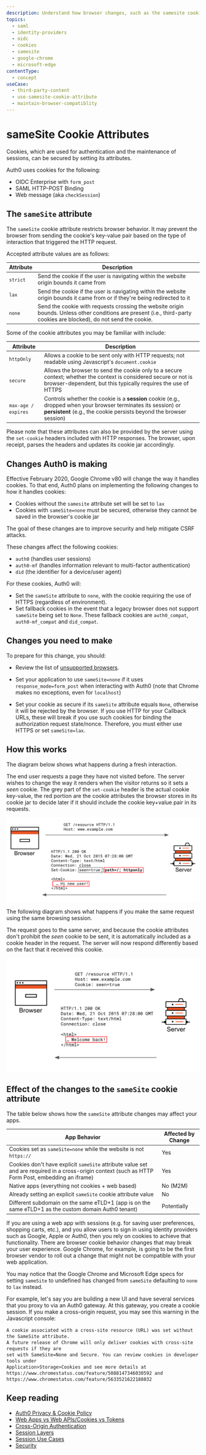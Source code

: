 ```yaml
---
description: Understand how browser changes, such as the samesite cookie attribute, affects your web applications that embed content from third-party domains. 
topics:
  - saml
  - identity-providers
  - oidc
  - cookies
  - samesite
  - google-chrome
  - microsoft-edge
contentType:
  - concept
useCase:
  - third-party-content
  - use-samesite-cookie-attribute
  - maintain-browser-compatiblity
---
```

# sameSite Cookie Attributes

Cookies, which are used for authentication and the maintenance of sessions, can be secured by setting its attributes.

Auth0 uses cookies for the following:

* OIDC Enterprise with `form_post`
* SAML HTTP-POST Binding
* Web message (aka `checkSession`)

## The `sameSite` attribute

The `sameSite` cookie attribute restricts browser behavior. It may prevent the browser from sending the cookie's key-value pair based on the type of interaction that triggered the HTTP request.

Accepted attribute values are as follows:

| Attribute | Description |
| -- | -- |
| `strict` | Send the cookie if the user is navigating within the website origin bounds it came from |
| `lax` | Send the cookie if the user is navigating within the website origin bounds it came from or if they're being redirected to it |
| `none` | Send the cookie with requests crossing the website origin bounds. Unless other conditions are present (i.e., third-party cookies are blocked), do not send the cookie. |

Some of the cookie attributes you may be familiar with include:

| Attribute | Description |
| - | - |
| `httpOnly` | Allows a cookie to be sent only with HTTP requests; not readable using Javascript's `document.cookie` |
| `secure` | Allows the browser to send the cookie only to a secure context; whether the context is considered secure or not is browser-dependent, but this typically requires the use of HTTPS |
| `max-age / expires` | Controls whether the cookie is a **session** cookie (e.g., dropped when your browser terminates its session) or **persistent** (e.g., the cookie persists beyond the browser session) |

Please note that these attributes can also be provided by the server using the `set-cookie` headers included with HTTP responses. The browser, upon receipt, parses the headers and updates its cookie jar accordingly.

## Changes Auth0 is making

Effective February 2020, Google Chrome v80 will change the way it handles cookies. To that end, Auth0 plans on implementing the following changes to how it handles cookies:

* Cookies without the `samesite` attribute set will be set to `lax`
* Cookies with `sameSite=none` must be secured, otherwise they cannot be saved in the browser's cookie jar

The goal of these changes are to improve security and help mitigate CSRF attacks.

These changes affect the following cookies:

* `auth0` (handles user sessions)
* `auth0-mf` (handles information relevant to multi-factor authentication)
* `did` (the identifier for a device/user agent)

For these cookies, Auth0 will:

* Set the `sameSite` attribute to `none`, with the cookie requiring the use of HTTPS (regardless of environment).
* Set fallback cookies in the event that a legacy browser does not support `sameSite` being set to `None`. These fallback cookies are `auth0_compat`, `auth0-mf_compat` and `did_compat`.

## Changes you need to make

To prepare for this change, you should:

* Review the list of [unsupported browsers](https://www.chromium.org/updates/same-site/incompatible-clients).

* Set your application to use `sameSite=none` if it uses `response_mode=form_post` when interacting with Auth0 (note that Chrome makes no exceptions, even for `localhost`)

* Set your cookie as secure if its `sameSite` attribute equals `None`, otherwise it will be rejected by the browser. If you use HTTP for your Callback URLs, these will break if you use such cookies for binding the authorization request state/nonce. Therefore, you must either use HTTPS or set `sameSite=lax`.

## How this works

The diagram below shows what happens during a fresh interaction.

The end user requests a page they have not visited before. The server wishes to change the way it renders when the visitor returns so it sets a *seen* cookie. The grey part of the `set-cookie` header is the actual cookie key-value, the red portion are the cookie attributes the browser stores in its cookie jar to decide later if it should include the cookie key+value pair in its requests.

![Fresh Interaction](/media/articles/sessions/cookie-fresh-interaction.png)

The following diagram shows what happens if you make the same request using the same browsing session.

The request goes to the same server, and because the cookie attributes don't prohibit the *seen* cookie to be sent, it is automatically included as a cookie header in the request. The server will now respond differently based on the fact that it received this cookie.

![Fresh Interaction](/media/articles/sessions/cookie-return-interaction.png)

## Effect of the changes to the `sameSite` cookie attribute

The table below shows how the `sameSite` attribute changes may affect your apps.

| App Behavior | Affected by Change |
| -- | -- |
| Cookies set as `sameSite=none` while the website is not `https://` | Yes |
| Cookies don't have explicit `sameSite` attribute value set and are required in a cross-origin context (such as HTTP Form Post, embedding an iframe) | Yes |
| Native apps (everything not cookies + web based) | No (M2M) |
| Already setting an explicit `sameSite` cookie attribute value | No |
| Different subdomain on the same eTLD+1 (app is on the same eTLD+1 as the custom domain Auth0 tenant) | Potentially |

If you are using a web app with sessions (e.g. for saving user preferences, shopping carts, etc.), and you allow users to sign in using identity providers such as Google, Apple or Auth0, then you rely on cookies to achieve that functionality. There are browser cookie behavior changes that may break your user experience. Google Chrome, for example, is going to be the first browser vendor to roll out a change that might not be compatible with your web application.

You may notice that the Google Chrome and Microsoft Edge specs for setting `sameSite` to undefined has changed from `sameSite` defaulting to `none` to `lax` instead. 

For example, let's say you are building a new UI and have several services that you proxy to via an Auth0 gateway. At this gateway, you create a cookie session. If you make a cross-origin request, you may see this warning in the Javascript console:

``` text
A cookie associated with a cross-site resource (URL) was set without the SameSite attribute. 
A future release of Chrome will only deliver cookies with cross-site requests if they are 
set with SameSite=None and Secure. You can review cookies in developer tools under 
Application>Storage>Cookies and see more details at 
https://www.chromestatus.com/feature/5088147346030592 and 
https://www.chromestatus.com/feature/5633521622188032
```

## Keep reading

* [Auth0 Privacy & Cookie Policy](https://auth0.com/privacy)
* [Web Apps vs Web APIs/Cookies vs Tokens](/design/web-apps-vs-web-apis-cookies-vs-tokens)
* [Cross-Origin Authentication](/cross-origin-authentication)
* [Session Layers](/sessions/concepts/session-layers)
* [Session Use Cases](/sessions/references/sample-use-cases-sessions)
* [Security](/security)
